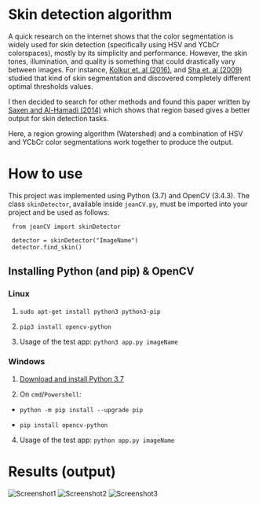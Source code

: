 # Skin detection algorithm

A quick research on the internet shows that the color segmentation is widely used for skin detection (specifically using HSV and YCbCr colorspaces), mostly by its simplicity and performance. However, the skin tones, illumination, and quality is something that could drastically vary between images. For instance, [Kolkur et. al (2016)](https://arxiv.org/ftp/arxiv/papers/1708/1708.02694.pdf),  and [Sha et. al (2009)](https://www.researchgate.net/publication/221365117_Combinatorial_Color_Space_Models_for_Skin_Detection_in_Sub-continental_Human_Images) studied that kind of skin segmentation and discovered completely different optimal thresholds values. 

I then decided to search for other methods and found this paper written by [Saxen and Al-Hamadi (2014)](https://www.researchgate.net/publication/267642008_COLOR-BASED_SKIN_SEGMENTATION_AN_EVALUATION_OF_THE_STATE_OF_THE_ART) which shows that region based gives a better output for skin detection tasks.

Here, a region growing algorithm (Watershed) and a combination of HSV and YCbCr color segmentations work together to produce the output.


# How to use

This project was implemented using Python (3.7) and OpenCV (3.4.3). The class `skinDetector`, available inside `jeanCV.py`, must be imported into your project and be used as follows:

```
 from jeanCV import skinDetector 

 detector = skinDetector("ImageName")
 detector.find_skin()
```

## Installing Python (and pip) & OpenCV

### Linux 

1. `sudo apt-get install python3 python3-pip`

2. `pip3 install opencv-python` 

3. Usage of the test app: `python3 app.py imageName`
 

### Windows 

1. [Download and install Python 3.7](https://www.python.org/ftp/python/3.7.0/python-3.7.0.exe)

2. On `cmd`/`Powershell`:
* `python -m pip install --upgrade pip`

* `pip install opencv-python`

4. Usage of the test app: `python app.py imageName`


# Results (output)

![Screenshot1](https://i.imgur.com/9ulj5Fw.png)
![Screenshot2](https://i.imgur.com/iLMyYyc.png)
![Screenshot3](https://i.imgur.com/lnoUDpe.png)
